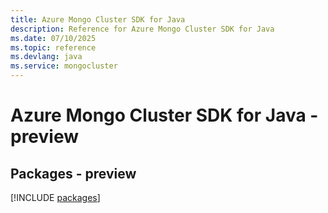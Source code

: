 ```yaml
---
title: Azure Mongo Cluster SDK for Java
description: Reference for Azure Mongo Cluster SDK for Java
ms.date: 07/10/2025
ms.topic: reference
ms.devlang: java
ms.service: mongocluster
---
```

# Azure Mongo Cluster SDK for Java - preview
## Packages - preview
[!INCLUDE [packages](mongo-cluster-index.md)]